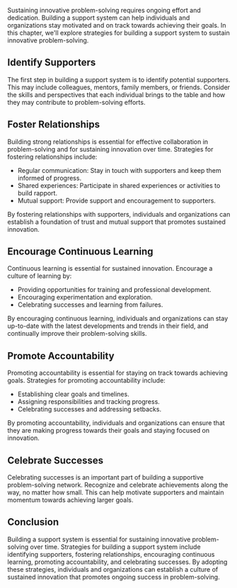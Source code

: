 
Sustaining innovative problem-solving requires ongoing effort and dedication. Building a support system can help individuals and organizations stay motivated and on track towards achieving their goals. In this chapter, we'll explore strategies for building a support system to sustain innovative problem-solving.

Identify Supporters
-------------------

The first step in building a support system is to identify potential supporters. This may include colleagues, mentors, family members, or friends. Consider the skills and perspectives that each individual brings to the table and how they may contribute to problem-solving efforts.

Foster Relationships
--------------------

Building strong relationships is essential for effective collaboration in problem-solving and for sustaining innovation over time. Strategies for fostering relationships include:

* Regular communication: Stay in touch with supporters and keep them informed of progress.
* Shared experiences: Participate in shared experiences or activities to build rapport.
* Mutual support: Provide support and encouragement to supporters.

By fostering relationships with supporters, individuals and organizations can establish a foundation of trust and mutual support that promotes sustained innovation.

Encourage Continuous Learning
-----------------------------

Continuous learning is essential for sustained innovation. Encourage a culture of learning by:

* Providing opportunities for training and professional development.
* Encouraging experimentation and exploration.
* Celebrating successes and learning from failures.

By encouraging continuous learning, individuals and organizations can stay up-to-date with the latest developments and trends in their field, and continually improve their problem-solving skills.

Promote Accountability
----------------------

Promoting accountability is essential for staying on track towards achieving goals. Strategies for promoting accountability include:

* Establishing clear goals and timelines.
* Assigning responsibilities and tracking progress.
* Celebrating successes and addressing setbacks.

By promoting accountability, individuals and organizations can ensure that they are making progress towards their goals and staying focused on innovation.

Celebrate Successes
-------------------

Celebrating successes is an important part of building a supportive problem-solving network. Recognize and celebrate achievements along the way, no matter how small. This can help motivate supporters and maintain momentum towards achieving larger goals.

Conclusion
----------

Building a support system is essential for sustaining innovative problem-solving over time. Strategies for building a support system include identifying supporters, fostering relationships, encouraging continuous learning, promoting accountability, and celebrating successes. By adopting these strategies, individuals and organizations can establish a culture of sustained innovation that promotes ongoing success in problem-solving.
